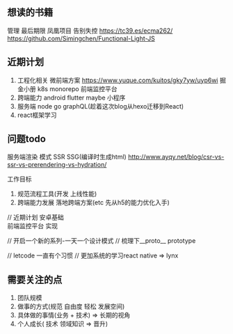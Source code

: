 
## 想读的书籍
管理
  最后期限
  凤凰项目
  告别失控
 https://tc39.es/ecma262/ 
 https://github.com/Simingchen/Functional-Light-JS


## 近期计划
1. 工程化相关 
   微前端方案 https://www.yuque.com/kuitos/gky7yw/uyp6wi 掘金小册
   k8s
   monorepo
   前端监控平台
2. 跨端能力
   android
   flutter
   maybe 小程序
3. 服务端
    node
    go
    graphQL(趁着这次blog从hexo迁移到React)
4. react框架学习

## 问题todo
服务端渲染 模式 SSR   SSG(编译时生成html) 
http://www.ayqy.net/blog/csr-vs-ssr-vs-prerendering-vs-hydration/



工作目标
1. 规范流程工具(开发 上线性能)
2. 跨端能力发展 落地跨端方案(etc  先从h5的能力优化入手)


// 近期计划
安卓基础  
前端监控平台 实现

// 开启一个新的系列-一天一个设计模式
// 梳理下__proto__  prototype

// letcode 一直有个习惯
// 更加系统的学习react native  => lynx


## 需要关注的点

1. 团队规模
2. 做事的方式(规范 自由度 轻松 发展空间)
3. 具体做的事情(业务 + 技术) => 长期的视角
4. 个人成长( 技术 领域知识  => 晋升) 





























